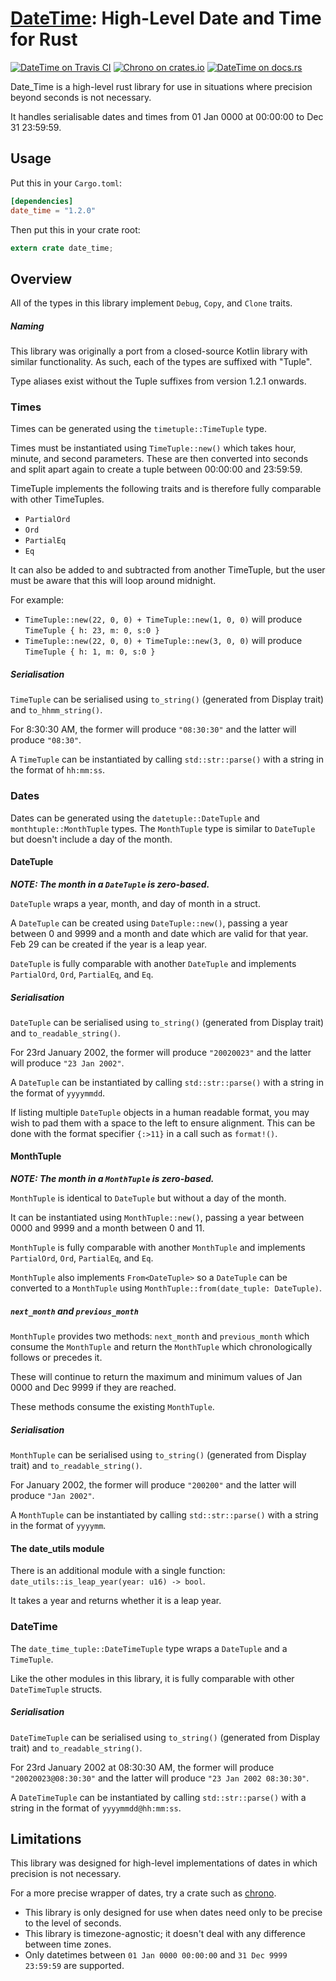 [DateTime][docsrs]: High-Level Date and Time for Rust
=====================================================

[![DateTime on Travis CI][travis-image]][travis]
[![Chrono on crates.io][cratesio-image]][cratesio]
[![DateTime on docs.rs][docsrs-image]][docsrs]

[travis-image]: https://travis-ci.com/samueldple/date_time.svg?branch=master
[travis]: https://travis-ci.com/samueldple/date_time
[cratesio-image]: https://img.shields.io/crates/v/date_time.svg
[cratesio]: https://crates.io/crates/date_time
[docsrs-image]: https://docs.rs/date_time/badge.svg
[docsrs]: https://docs.rs/date_time

Date_Time is a high-level rust library for use in situations where
precision beyond seconds is not necessary.

It handles serialisable dates and times from 01 Jan 0000 at 00:00:00 to
Dec 31 23:59:59.

## Usage

Put this in your `Cargo.toml`:

```toml
[dependencies]
date_time = "1.2.0"
```

Then put this in your crate root:

```rust
extern crate date_time;
```

## Overview

All of the types in this library implement `Debug`, `Copy`, and `Clone` traits.

##### Naming

This library was originally a port from a closed-source Kotlin library with
similar functionality. As such, each of the types are suffixed with "Tuple".

Type aliases exist without the Tuple suffixes from version 1.2.1 onwards.

### Times

Times can be generated using the `timetuple::TimeTuple` type.

Times must be instantiated using `TimeTuple::new()` which takes hour, minute, and second parameters. These are then converted into seconds and split apart again to create a tuple between 00:00:00 and 23:59:59.

TimeTuple implements the following traits and is therefore fully comparable with other TimeTuples.

* `PartialOrd`
* `Ord`
* `PartialEq`
* `Eq`

It can also be added to and subtracted from another TimeTuple, but the user must be aware that this will loop around midnight.

For example:

* `TimeTuple::new(22, 0, 0) + TimeTuple::new(1, 0, 0)` will produce `TimeTuple { h: 23, m: 0, s:0 }`
* `TimeTuple::new(22, 0, 0) + TimeTuple::new(3, 0, 0)` will produce `TimeTuple { h: 1, m: 0, s:0 }`

##### Serialisation

`TimeTuple` can be serialised using `to_string()` (generated from Display trait) and `to_hhmm_string()`.

For 8:30:30 AM, the former will produce `"08:30:30"` and the latter will produce `"08:30"`.

A `TimeTuple` can be instantiated by calling `std::str::parse()` with a string in the format of `hh:mm:ss`.

### Dates

Dates can be generated using the `datetuple::DateTuple` and `monthtuple::MonthTuple` types. The `MonthTuple` type is similar to `DateTuple` but doesn't include a day of the month.

#### DateTuple

***NOTE: The month in a `DateTuple` is zero-based.***

`DateTuple` wraps a year, month, and day of month in a struct.

A `DateTuple` can be created using `DateTuple::new()`, passing a year between 0 and 9999 and a month and date which are valid for that year. Feb 29 can be created if the year is a leap year.

`DateTuple` is fully comparable with another `DateTuple` and implements `PartialOrd`, `Ord`, `PartialEq`, and `Eq`.

##### Serialisation

`DateTuple` can be serialised using `to_string()` (generated from Display trait) and `to_readable_string()`.

For 23rd January 2002, the former will produce `"20020023"` and the latter will produce `"23 Jan 2002"`.

A `DateTuple` can be instantiated by calling `std::str::parse()` with a string in the format of `yyyymmdd`.

If listing multiple `DateTuple` objects in a human readable format, you may wish to pad them with a space to the left to ensure alignment. This can be done with the format specifier `{:>11}` in a call such as `format!()`.

#### MonthTuple

***NOTE: The month in a `MonthTuple` is zero-based.***

`MonthTuple` is identical to `DateTuple` but without a day of the month.

It can be instantiated using `MonthTuple::new()`, passing a year between 0000 and 9999 and a month between 0 and 11.

`MonthTuple` is fully comparable with another `MonthTuple` and implements `PartialOrd`, `Ord`, `PartialEq`, and `Eq`.

`MonthTuple` also implements `From<DateTuple>` so a `DateTuple` can be converted to a `MonthTuple` using `MonthTuple::from(date_tuple: DateTuple)`.

##### `next_month` and `previous_month`

`MonthTuple` provides two methods: `next_month` and `previous_month` which consume the `MonthTuple` and return the `MonthTuple` which chronologically follows or precedes it.

These will continue to return the maximum and minimum values of Jan 0000 and Dec 9999 if they are reached.

These methods consume the existing `MonthTuple`.

##### Serialisation

`MonthTuple` can be serialised using `to_string()` (generated from Display trait) and `to_readable_string()`.

For January 2002, the former will produce `"200200"` and the latter will produce `"Jan 2002"`.

A `MonthTuple` can be instantiated by calling `std::str::parse()` with a string in the format of `yyyymm`.

#### The date_utils module

There is an additional module with a single function: `date_utils::is_leap_year(year: u16) -> bool`.

It takes a year and returns whether it is a leap year.

### DateTime

The `date_time_tuple::DateTimeTuple` type wraps a `DateTuple` and a `TimeTuple`.

Like the other modules in this library, it is fully comparable with other `DateTimeTuple` structs.

##### Serialisation

`DateTimeTuple` can be serialised using `to_string()` (generated from Display trait) and `to_readable_string()`.

For 23rd January 2002 at 08:30:30 AM, the former will produce `"20020023@08:30:30"` and the latter will produce `"23 Jan 2002 08:30:30"`.

A `DateTimeTuple` can be instantiated by calling `std::str::parse()` with a string in the format of `yyyymmdd@hh:mm:ss`.

## Limitations

This library was designed for high-level implementations of dates in which precision is not necessary.

For a more precise wrapper of dates, try a crate such as [chrono](https://crates.io/crates/chrono).

* This library is only designed for use when dates need only to be precise to the level of seconds.
* This library is timezone-agnostic; it doesn't deal with any difference between time zones.
* Only datetimes between `01 Jan 0000 00:00:00` and `31 Dec 9999 23:59:59` are supported.

